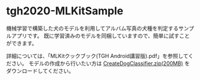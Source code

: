 # tgh2020-MLKitSample

機械学習で構築した犬のモデルを利用してアルバム写真の犬種を判定するサンプルアプリです。
既に学習済みのモデルを同梱していますので、簡単に試すことができます。

詳細については、「MLKitクックブック(TGH Android講習版).pdf」を参照してください。
モデルの作成から行いたい方は [CreateDogClassifier.zip(200MB)](https://tgh2020-android-mlkit.s3-ap-northeast-1.amazonaws.com/CreateDogClassifier.zip) をダウンロードしてください。
